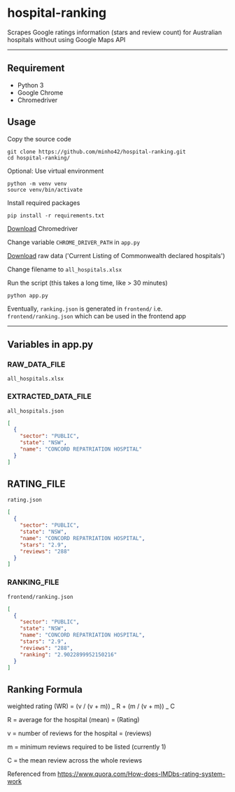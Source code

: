 # hospital-ranking

Scrapes Google ratings information (stars and review count) for Australian hospitals without using Google Maps API

---

## Requirement

- Python 3
- Google Chrome
- Chromedriver

## Usage

Copy the source code

```shell
git clone https://github.com/minho42/hospital-ranking.git
cd hospital-ranking/
```

Optional: Use virtual environment

```shell
python -m venv venv
source venv/bin/activate
```

Install required packages

```shell
pip install -r requirements.txt
```

[Download](https://chromedriver.chromium.org/downloads) Chromedriver

Change variable `CHROME_DRIVER_PATH` in `app.py`

[Download](https://www1.health.gov.au/internet/main/publishing.nsf/Content/hospitals2.htm) raw data ('Current Listing of Commonwealth declared hospitals')

Change filename to `all_hospitals.xlsx`

Run the script (this takes a long time, like > 30 minutes)

```
python app.py
```

Eventually, `ranking.json` is generated in `frontend/` i.e. `frontend/ranking.json` which can be used in the frontend app

---

## Variables in app.py

### RAW_DATA_FILE

`all_hospitals.xlsx`

### EXTRACTED_DATA_FILE

`all_hospitals.json`

```json
[
  {
    "sector": "PUBLIC",
    "state": "NSW",
    "name": "CONCORD REPATRIATION HOSPITAL"
  }
]
```

## RATING_FILE

`rating.json`

```json
[
  {
    "sector": "PUBLIC",
    "state": "NSW",
    "name": "CONCORD REPATRIATION HOSPITAL",
    "stars": "2.9",
    "reviews": "288"
  }
]
```

### RANKING_FILE

`frontend/ranking.json`

```json
[
  {
    "sector": "PUBLIC",
    "state": "NSW",
    "name": "CONCORD REPATRIATION HOSPITAL",
    "stars": "2.9",
    "reviews": "288",
    "ranking": "2.9022899952150216"
  }
]
```

## Ranking Formula

weighted rating (WR) = (v / (v + m)) _ R + (m / (v + m)) _ C

R = average for the hospital (mean) = (Rating)

v = number of reviews for the hospital = (reviews)

m = minimum reviews required to be listed (currently 1)

C = the mean review across the whole reviews

Referenced from https://www.quora.com/How-does-IMDbs-rating-system-work
